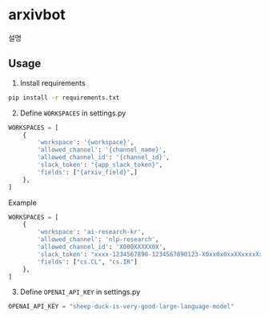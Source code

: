 # arxivbot
설명

## Usage
1. Install requirements
```sh
pip install -r requirements.txt
```

2. Define `WORKSPACES` in settings.py
```python
WORKSPACES = [
    {
        'workspace': '{workspace}',
        'allowed_channel': '{channel_name}',
        'allowed_channel_id': '{channel_id}',
        'slack_token': "{app_slack_token}",
        'fields': ["{arxiv_field}",]
    },
]
```

Example
```python
WORKSPACES = [
    {
        'workspace': 'ai-research-kr',
        'allowed_channel': 'nlp-research',
        'allowed_channel_id': 'X000XXXXX0X',
        'slack_token': "xxxx-1234567890-1234567890123-X0xx0x0xxXXxxxxXx0x0x0XX",
        'fields': ["cs.CL", "cs.IR"]
    },
]
```

3. Define `OPENAI_API_KEY` in settings.py
```python
OPENAI_API_KEY = "sheep-duck-is-very-good-large-language-model"
```